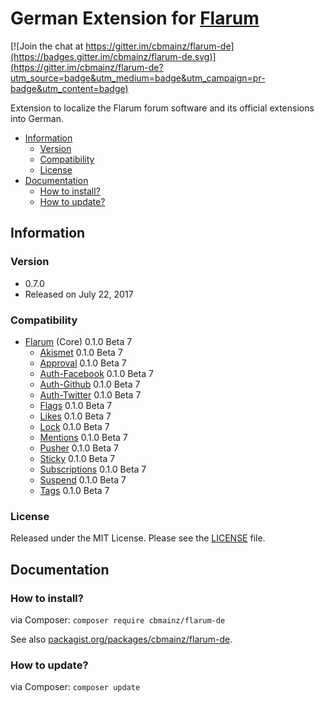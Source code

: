 # German Extension for [Flarum](http://flarum.org/)

[![Join the chat at https://gitter.im/cbmainz/flarum-de](https://badges.gitter.im/cbmainz/flarum-de.svg)](https://gitter.im/cbmainz/flarum-de?utm_source=badge&utm_medium=badge&utm_campaign=pr-badge&utm_content=badge)

Extension to localize the Flarum forum software and its official extensions into German.

- [Information](https://github.com/Kakifrucht/flarum-de#information)
    - [Version](https://github.com/Kakifrucht/flarum-de#version)
    - [Compatibility](https://github.com/Kakifrucht/flarum-de#compatibility)
    - [License](https://github.com/Kakifrucht/flarum-de#license)
- [Documentation](https://github.com/Kakifrucht/flarum-de#documentation)
    - [How to install?](https://github.com/Kakifrucht/flarum-de#how-to-install)
    - [How to update?](https://github.com/Kakifrucht/flarum-de#how-to-update)

## Information

### Version

- 0.7.0
- Released on July 22, 2017

### Compatibility

- [Flarum](https://github.com/flarum/core) (Core) 0.1.0 Beta 7
    - [Akismet](https://github.com/flarum/flarum-ext-akismet) 0.1.0 Beta 7
	- [Approval](https://github.com/flarum/flarum-ext-approval) 0.1.0 Beta 7
    - [Auth-Facebook](https://github.com/flarum/flarum-ext-auth-facebook) 0.1.0 Beta 7
    - [Auth-Github](https://github.com/flarum/flarum-ext-auth-github) 0.1.0 Beta 7
    - [Auth-Twitter](https://github.com/flarum/flarum-ext-auth-twitter) 0.1.0 Beta 7
    - [Flags](https://github.com/flarum/flags) 0.1.0 Beta 7
    - [Likes](https://github.com/flarum/likes) 0.1.0 Beta 7
    - [Lock](https://github.com/flarum/lock) 0.1.0 Beta 7
    - [Mentions](https://github.com/flarum/mentions) 0.1.0 Beta 7
    - [Pusher](https://github.com/flarum/pusher) 0.1.0 Beta 7
    - [Sticky](https://github.com/flarum/sticky) 0.1.0 Beta 7
    - [Subscriptions](https://github.com/flarum/subscriptions) 0.1.0 Beta 7
    - [Suspend](https://github.com/flarum/suspend) 0.1.0 Beta 7
    - [Tags](https://github.com/flarum/tags) 0.1.0 Beta 7

### License

Released under the MIT License. Please see the [LICENSE](https://github.com/Kakifrucht/flarum-de/blob/master/LICENSE) file.

## Documentation

### How to install?

via Composer: `composer require cbmainz/flarum-de`

See also [packagist.org/packages/cbmainz/flarum-de](https://packagist.org/packages/cbmainz/flarum-de).

### How to update?

via Composer: `composer update`